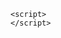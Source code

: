 <html>

<head>
	<meta charset="utf-8">
	<title>岩龙挺的个人网站</title>
</head>

<body>

	<script>
	</script>

</body>

</html>
